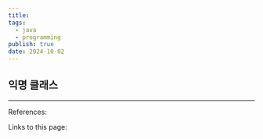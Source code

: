 ```yaml
---
title: 
tags:
  - java
  - programming
publish: true
date: 2024-10-02
---
```


## 익명 클래스


---
References: 

Links to this page: 